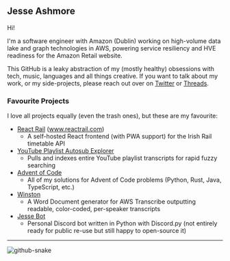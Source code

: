 ## Jesse Ashmore

Hi!

I'm a software engineer with Amazon (Dublin) working on high-volume data lake and graph technologies in AWS, powering service resiliency and HVE readiness for the Amazon Retail website.

This GitHub is a leaky abstraction of my (mostly healthy) obsessions with tech, music, languages and all things creative. If you want to talk about my work, or my side-projects, please reach out over on [Twitter](https://twitter.com/JeeZeh) or [Threads](https://www.threads.net/@jesse_ashmore).

### Favourite Projects

I love all projects equally (even the trash ones), but these are my favourite:
- [React Rail](https://github.com/JeeZeh/react-irish-rail) (www.reactrail.com)
  - A self-hosted React frontend (with PWA support) for the Irish Rail timetable API
- [YouTube Playlist Autosub Explorer](https://github.com/JeeZeh/youtube-playlist-autosub-explorer)
  - Pulls and indexes entire YouTube playlist transcripts for rapid fuzzy searching
- [Advent of Code](https://github.com/JeeZeh/advent-of-code)
  - All of my solutions for Advent of Code problems (Python, Rust, Java, TypeScript, etc.)
- [Winston](https://github.com/JeeZeh/winston)
  - A Word Document generator for AWS Transcribe outputting readable, color-coded, per-speaker transcripts
- [Jesse Bot](https://github.com/JeeZeh/jesse-bot)
  - Personal Discord bot written in Python with Discord.py (not entirely ready for public re-use but still happy to open-source it)

---

<picture>
  <source media="(prefers-color-scheme: dark)" srcset="github-snake-dark.svg" />
  <source media="(prefers-color-scheme: light)" srcset="github-snake.svg" />
  <img alt="github-snake" src="github-snake.svg" />
</picture>
